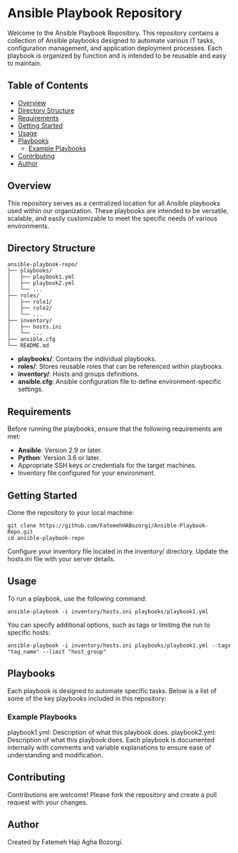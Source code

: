 # Ansible Playbook Repository

Welcome to the Ansible Playbook Repository. This repository contains a collection of Ansible playbooks designed to automate various IT tasks, configuration management, and application deployment processes. Each playbook is organized by function and is intended to be reusable and easy to maintain.

## Table of Contents

- [Overview](#overview)
- [Directory Structure](#directory-structure)
- [Requirements](#requirements)
- [Getting Started](#getting-started)
- [Usage](#usage)
- [Playbooks](#playbooks)
  - [Example Playbooks](#example-playbooks)
- [Contributing](#contributing)
- [Author](#author)

## Overview

This repository serves as a centralized location for all Ansible playbooks used within our organization. These playbooks are intended to be versatile, scalable, and easily customizable to meet the specific needs of various environments.

## Directory Structure

```
ansible-playbook-repo/
├── playbooks/
│   ├── playbook1.yml
│   ├── playbook2.yml
│   └── ...
├── roles/
│   ├── role1/
│   ├── role2/
│   └── ...
├── inventory/
│   ├── hosts.ini
│   └── ...
├── ansible.cfg
└── README.md

```

- **playbooks/**: Contains the individual playbooks.
- **roles/**: Stores reusable roles that can be referenced within playbooks.
- **inventory/**: Hosts and groups definitions.
- **ansible.cfg**: Ansible configuration file to define environment-specific settings.


## Requirements
Before running the playbooks, ensure that the following requirements are met:

- **Ansible**: Version 2.9 or later.
- **Python**: Version 3.6 or later.
- Appropriate SSH keys or credentials for the target machines.
- Inventory file configured for your environment.

## Getting Started
Clone the repository to your local machine:
```
git clone https://github.com/FatemehHABozorgi/Ansible-Playbook-Repo.git
cd ansible-playbook-repo
```
Configure your inventory file located in the inventory/ directory. Update the hosts.ini file with your server details.

## Usage
To run a playbook, use the following command:

```
ansible-playbook -i inventory/hosts.ini playbooks/playbook1.yml
```
You can specify additional options, such as tags or limiting the run to specific hosts:

```
ansible-playbook -i inventory/hosts.ini playbooks/playbook1.yml --tags "tag_name" --limit "host_group"
```

## Playbooks
Each playbook is designed to automate specific tasks. Below is a list of some of the key playbooks included in this repository:

### Example Playbooks
playbook1.yml: Description of what this playbook does.
playbook2.yml: Description of what this playbook does.
Each playbook is documented internally with comments and variable explanations to ensure ease of understanding and modification.

## Contributing
Contributions are welcome! Please fork the repository and create a pull request with your changes.

## Author
Created by Fatemeh Haji Agha Bozorgi.
